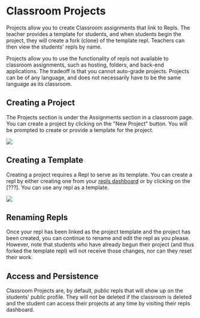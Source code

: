 # Classroom Projects

Projects allow you to create Classroom assignments that link to Repls.  The teacher provides a template for students, and when students begin the project, they will create a fork (clone) of the template repl.  Teachers can then view the students' repls by name.

Projects allow you to use the functionality of repls not available to classroom assignments, such as hosting, folders, and back-end applications.  The tradeoff is that you cannot auto-grade projects.  Projects can be of any language, and does not necessarily have to be the same language as its classroom.

## Creating a Project

The Projects section is under the Assignments section in a classroom page.  You can create a project by clicking on the "New Project" button.  You will be prompted to create or provide a template for the project.

![](https://replit.github.io/media/projects/classroom-projects-create-template.png)

## Creating a Template

Creating a project requires a Repl to serve as its template.  You can create a repl by either creating one from your [repls dashboard](/repls) or by clicking on the [???].  You can use any repl as a template.

![](https://replit.github.io/media/projects/classroom-projects-no-template.png)

## Renaming Repls

Once your repl has been linked as the project template and the project has been created, you can continue to rename and edit the repl as you please.  However, note that students who have already begun their project (and thus forked the template repl) will not receive those changes, nor can they reset their work.

## Access and Persistence

Classroom Projects are, by default, public repls that will show up on the students' public profile.  They will not be deleted if the classroom is deleted and the student can access their projects at any time by visiting their repls dashboard.
